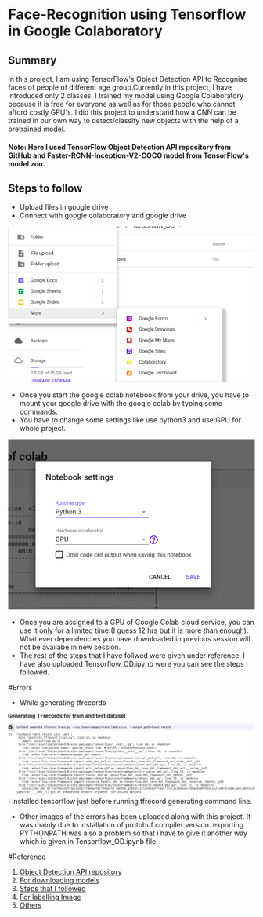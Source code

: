 # Face-Recognition using Tensorflow in Google Colaboratory
## Summary
In this project, I am using TensorFlow's Object Detection API to Recognise faces of people of different age group.Currently in this project, I have introduced only 2 classes.
I trained my model using Google Colaboratory because it is free for everyone as well as for those people who cannot afford costly GPU's. I did this project to understand how a CNN can be trained in our own way to detect/classify new objects with the help of a pretrained model.

#### Note: Here I used TensorFlow Object Detection API repository from GitHub and Faster-RCNN-Inception-V2-COCO model from TensorFlow's model zoo.
## Steps to follow
- Upload files in google drive
- Connect with google colaboratory and google drive

 ![](extras/Screenshot%20from%202019-02-17%2000-52-26.png)
- Once you start the google colab notebook from your drive, you have to mount your google drive with the google colab by typing some commands.
- You have to change some settings like use python3 and use GPU for whole project.

![](extras/Screenshot%20from%202019-02-17%2001-11-08.png) 
- Once you are assigned to a GPU of Google Colab cloud service, you can use it only for a limited time.(I guess 12 hrs but it is more than enough). What ever dependencies you have downloaded in previous session will not be availabe in new session.
- The rest of the steps that I have follwed were given under reference.
I have also uploaded Tensorflow_OD.ipynb were you can see the steps I followed.

#Errors
- While generating tfrecords

 ![](OD_errors/Screenshot%20from%202019-02-13%2017-02-56.png)
I installed tensorflow just before running tfrecord generating command line.
- Other images of the errors has been uploaded along with this project. It was mainly due to installation of protobuf compiler version. exporting PYTHONPATH was also a problem so that i have to give it another way which is given in Tensorflow_OD.ipynb file.
 
#Reference
1. [Object Detection API repository](https://github.com/tensorflow/models)
2. [For downloading models](https://github.com/tensorflow/models/blob/master/research/object_detection/g3doc/detection_model_zoo.md)
3. [Steps that I followed](https://github.com/EdjeElectronics/TensorFlow-Object-Detection-API-Tutorial-Train-Multiple-Objects-Windows-10#1-install-tensorflow-gpu-15-skip-this-step-if-tensorflow-gpu-15-is-already-installed)
4. [For labelling Image](https://github.com/tzutalin/labelImg)
5. [Others](https://facebookresearch.github.io/TensorComprehensions/introduction.html)
